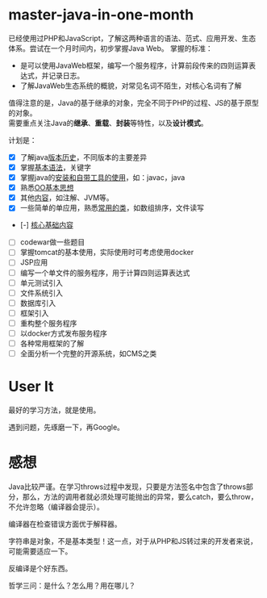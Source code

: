 # master-java-in-one-month

已经使用过PHP和JavaScript，了解这两种语言的语法、范式、应用开发、生态体系。尝试在一个月时间内，初步掌握Java Web。
掌握的标准：
- 是可以使用JavaWeb框架，编写一个服务程序，计算前段传来的四则运算表达式，并记录日志。
- 了解JavaWeb生态系统的概貌，对常见名词不陌生，对核心名词有了解

值得注意的是，Java的基于继承的对象，完全不同于PHP的过程、JS的基于原型的对象。  
需要重点关注Java的**继承**、**重载**、**封装**等特性，以及**设计模式**。

计划是：
- [x] 了解java[版本历史](./docs/history.md)，不同版本的主要差异
- [x] 掌握[基本语法](./docs/basic.md)，关键字
- [x] 掌握java的[安装和自带工具的使用](./docs/intro.md)，如：javac，java
- [x] 熟悉[OO基本思想](./docs/oop.md)
- [x] 其他[内容](./docs/misc.md)，如注解、JVM等。
- [x] 一些简单的单应用，熟悉[常用的类](./docs/objects.md)，如数组排序，文件读写
- [-] [核心基础内容](./docs/all-vip-class.md)
- [ ] codewar做一些题目
- [ ] 掌握tomcat的基本使用，实际使用时可考虑使用docker
- [ ] JSP应用
- [ ] 编写一个单文件的服务程序，用于计算四则运算表达式
- [ ] 单元测试引入
- [ ] 文件系统引入
- [ ] 数据库引入
- [ ] 框架引入
- [ ] 重构整个服务程序
- [ ] 以docker方式发布服务程序
- [ ] 各种常用框架的了解
- [ ] 全面分析一个完整的开源系统，如CMS之类

# User It

最好的学习方法，就是使用。

遇到问题，先琢磨一下，再Google。

# 感想

Java比较严谨。在学习throws过程中发现，只要是方法签名中包含了throws部分，那么，方法的调用者就必须处理可能抛出的异常，要么catch，要么throw，不允许忽略（编译器会提示）。

编译器在检查错误方面优于解释器。

字符串是对象，不是基本类型！这一点，对于从PHP和JS转过来的开发者来说，可能需要适应一下。

反编译是个好东西。

哲学三问：是什么？怎么用？用在哪儿？
